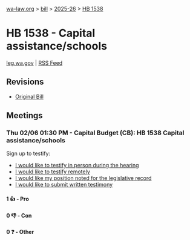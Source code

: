 [wa-law.org](/) > [bill](/bill/) > [2025-26](/bill/2025-26/) > [HB 1538](/bill/2025-26/hb/1538/)

# HB 1538 - Capital assistance/schools
[leg.wa.gov](https://app.leg.wa.gov/billsummary?BillNumber=1538&Year=2025&Initiative=false) | [RSS Feed](./rss.xml)

## Revisions
* [Original Bill](1/)

## Meetings
### Thu 02/06 01:30 PM - Capital Budget (CB): HB 1538 Capital assistance/schools
Sign up to testify:
* [I would like to testify in person during the hearing](https://app.leg.wa.gov/csi/Testifier/Add?chamber=House&mId=32706&aId=162855&caId=25360&tId=1)
* [I would like to testify remotely](https://app.leg.wa.gov/csi/Testifier/Add?chamber=House&mId=32706&aId=162855&caId=25360&tId=2)
* [I would like my position noted for the legislative record](https://app.leg.wa.gov/csi/Testifier/Add?chamber=House&mId=32706&aId=162855&caId=25360&tId=3)
* [I would like to submit written testimony](https://app.leg.wa.gov/csi/Testifier/Add?chamber=House&mId=32706&aId=162855&caId=25360&tId=4)

#### 1 👍 - Pro

#### 0 👎 - Con

#### 0 ❓ - Other
